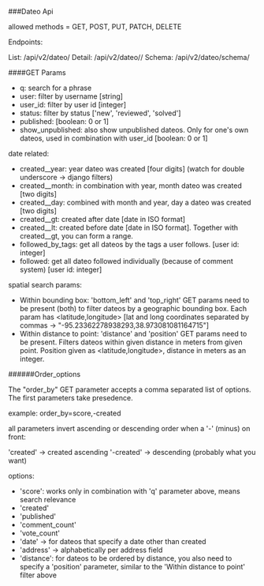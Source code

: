 ###Dateo Api

allowed methods = GET, POST, PUT, PATCH, DELETE

Endpoints:

List: /api/v2/dateo/
Detail: /api/v2/dateo/<id>/
Schema: /api/v2/dateo/schema/


####GET Params

* q: search for a phrase
* user: filter by username [string]
* user_id: filter by user id [integer]
* status: filter by status ['new', 'reviewed', 'solved']
* published: [boolean: 0 or 1]
* show_unpublished: also show unpublished dateos. Only for one's own dateos, used in combination with user_id [boolean: 0 or 1]

date related:
* created__year: year dateo was created [four digits] (watch for double underscore -> django filters)
* created__month: in combination with year, month dateo was created [two digits]
* created__day: combined with month and year, day a dateo was created [two digits]
* created__gt: created after date [date in ISO format]
* created__lt: created before date [date in ISO format]. Together with created__gt, you can form a range.
* followed_by_tags: get all dateos by the tags a user follows. [user id: integer]
* followed: get all dateo followed individually (because of comment system) [user id: integer]

spatial search params:

* Within bounding box: 'bottom_left' and 'top_right' GET params need to be present (both) to filter dateos by a geographic bounding box. Each param has <latitude,longitude> [lat and long coordinates separated by commas -> "-95.23362278938293,38.973081081164715"]
* Within distance to point: 'distance' and 'position' GET params need to be present. Filters dateos within given distance in meters from given point. Position given as <latitude,longitude>, distance in meters as an integer.


######Order_options

The "order_by" GET parameter accepts a comma separated list of options. The first parameters take presedence.

example: order_by=score,-created

all parameters invert ascending or descending order when a '-' (minus) on front:

'created' -> created ascending
'-created' -> descending (probably what you want)

options: 
* 'score': works only in combination with 'q' parameter above, means search relevance
* 'created'
* 'published'
* 'comment_count'
* 'vote_count'
* 'date' -> for dateos that specify a date other than created
* 'address' -> alphabetically per address field
* 'distance': for dateos to be ordered by distance, you also need to specify a 'position' parameter, similar to the 'Within distance to point' filter above


